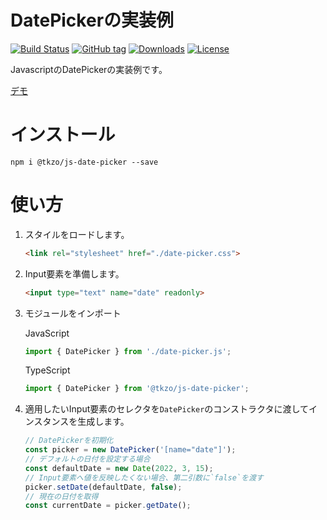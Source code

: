 # DatePickerの実装例

[![Build Status](https://app.travis-ci.com/1105-6601/js-date-picker.svg?branch=master)](https://app.travis-ci.com/1105-6601/js-date-picker)
[![GitHub tag](https://img.shields.io/github/tag/1105-6601/js-date-picker.svg?label=latest)](https://www.npmjs.com/package/@tkzo/js-date-picker)
[![Downloads](https://img.shields.io/npm/dm/js-date-picker)](https://www.npmjs.com/package/@tkzo/js-date-picker)
[![License](https://img.shields.io/github/license/1105-6601/js-date-picker)](https://www.npmjs.com/package/@tkzo/js-date-picker)

JavascriptのDatePickerの実装例です。

[デモ](https://1105-6601.github.io/js-date-picker/)

# インストール

```shell
npm i @tkzo/js-date-picker --save
```

# 使い方

1. スタイルをロードします。
    ```html
    <link rel="stylesheet" href="./date-picker.css">
    ```

2. Input要素を準備します。
    ```html
    <input type="text" name="date" readonly>
    ```

3. モジュールをインポート

   JavaScript
   ```javascript
   import { DatePicker } from './date-picker.js';
   ```
   
   TypeScript
   ```typescript
   import { DatePicker } from '@tkzo/js-date-picker';
   ```

5. 適用したいInput要素のセレクタを`DatePicker`のコンストラクタに渡してインスタンスを生成します。
    ```javascript
    // DatePickerを初期化
    const picker = new DatePicker('[name="date"]');
    // デフォルトの日付を設定する場合
    const defaultDate = new Date(2022, 3, 15);
    // Input要素へ値を反映したくない場合、第二引数に`false`を渡す
    picker.setDate(defaultDate, false);
    // 現在の日付を取得
    const currentDate = picker.getDate();
    ```

